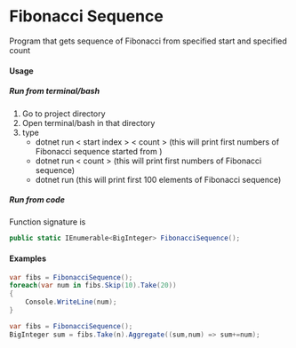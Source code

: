 # Fibonacci Sequence
Program that gets sequence of Fibonacci from specified start and specified count

#### Usage
##### Run from terminal/bash
  1. Go to project directory
  2. Open terminal/bash in that directory
  3. type
        * dotnet run < start index > < count > (this will print first <count> numbers of Fibonacci sequence started from <start index>)
        * dotnet run < count > (this will print first <count> numbers of Fibonacci sequence)
        * dotnet run (this will print first 100 elements of Fibonacci sequence)

##### Run from code
Function signature is
~~~csharp
public static IEnumerable<BigInteger> FibonacciSequence();
~~~

#### Examples
~~~csharp
var fibs = FibonacciSequence();
foreach(var num in fibs.Skip(10).Take(20))
{
    Console.WriteLine(num);
}
~~~
~~~csharp
var fibs = FibonacciSequence();
BigInteger sum = fibs.Take(n).Aggregate((sum,num) => sum+=num);
~~~
